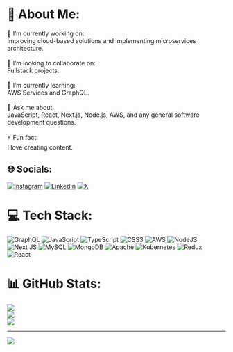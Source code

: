 # 💫 About Me:
🔭 I’m currently working on:<br>Improving cloud-based solutions and implementing microservices architecture.<br><br>👯 I’m looking to collaborate on:<br>Fullstack projects.<br><br>🌱 I’m currently learning:<br>AWS Services and GraphQL.<br><br>💬 Ask me about:<br>JavaScript, React, Next.js, Node.js, AWS, and any general software development questions.<br><br>⚡ Fun fact:<br>I love creating content.


## 🌐 Socials:
[![Instagram](https://img.shields.io/badge/Instagram-%23E4405F.svg?logo=Instagram&logoColor=white)](https://instagram.com/aulakh.96) [![LinkedIn](https://img.shields.io/badge/LinkedIn-%230077B5.svg?logo=linkedin&logoColor=white)](https://linkedin.com/in/aulakh.96) [![X](https://img.shields.io/badge/X-black.svg?logo=X&logoColor=white)](https://x.com/aulakh.96) 

# 💻 Tech Stack:
![GraphQL](https://img.shields.io/badge/-GraphQL-E10098?style=flat&logo=graphql&logoColor=white) ![JavaScript](https://img.shields.io/badge/javascript-%23323330.svg?style=flat&logo=javascript&logoColor=%23F7DF1E) ![TypeScript](https://img.shields.io/badge/typescript-%23007ACC.svg?style=flat&logo=typescript&logoColor=white) ![CSS3](https://img.shields.io/badge/css3-%231572B6.svg?style=flat&logo=css3&logoColor=white) ![AWS](https://img.shields.io/badge/AWS-%23FF9900.svg?style=flat&logo=amazon-aws&logoColor=white) ![NodeJS](https://img.shields.io/badge/node.js-6DA55F?style=flat&logo=node.js&logoColor=white) ![Next JS](https://img.shields.io/badge/Next-black?style=flat&logo=next.js&logoColor=white) ![MySQL](https://img.shields.io/badge/mysql-%2300000f.svg?style=flat&logo=mysql&logoColor=white) ![MongoDB](https://img.shields.io/badge/MongoDB-%234ea94b.svg?style=flat&logo=mongodb&logoColor=white) ![Apache](https://img.shields.io/badge/apache-%23D42029.svg?style=flat&logo=apache&logoColor=white) ![Kubernetes](https://img.shields.io/badge/kubernetes-%23326ce5.svg?style=flat&logo=kubernetes&logoColor=white) ![Redux](https://img.shields.io/badge/redux-%23593d88.svg?style=flat&logo=redux&logoColor=white) ![React](https://img.shields.io/badge/react-%2320232a.svg?style=flat&logo=react&logoColor=%2361DAFB)
# 📊 GitHub Stats:
![](https://github-readme-stats.vercel.app/api?username=upxx&theme=dark&hide_border=false&include_all_commits=false&count_private=false)<br/>
![](https://github-readme-streak-stats.herokuapp.com/?user=upxx&theme=dark&hide_border=false)<br/>
![](https://github-readme-stats.vercel.app/api/top-langs/?username=upxx&theme=dark&hide_border=false&include_all_commits=false&count_private=false&layout=compact)

---
[![](https://visitcount.itsvg.in/api?id=upxx&icon=0&color=0)](https://visitcount.itsvg.in)

<!-- Proudly created with GPRM ( https://gprm.itsvg.in ) -->
